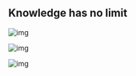 ## Knowledge has no limit

![img](https://img-blog.csdnimg.cn/2020103016472118.png?x-oss-process=image/watermark,type_ZmFuZ3poZW5naGVpdGk,shadow_10,text_aHR0cHM6Ly9ibG9nLmNzZG4ubmV0L0F4ZWxhMzBX,size_16,color_FFFFFF,t_70#pic_center)



![img](https://img2.baidu.com/it/u=1583963739,394865788&fm=253&fmt=auto&app=138&f=GIF?w=1218&h=353)

![img](https://image.3001.net/images/20171111/15104083274440.png)
